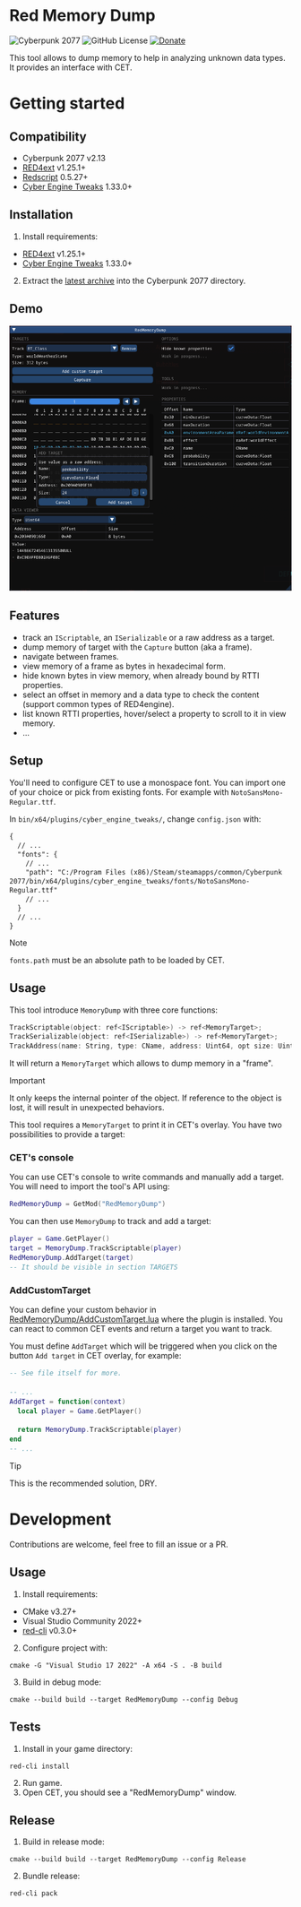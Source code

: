 # Red Memory Dump
![Cyberpunk 2077](https://img.shields.io/badge/Cyberpunk%202077-v2.13-blue)
![GitHub License](https://img.shields.io/github/license/rayshader/cp2077-red-memorydump)
[![Donate](https://img.shields.io/badge/donate-buy%20me%20a%20coffee-yellow)](https://www.buymeacoffee.com/lpfreelance)

This tool allows to dump memory to help in analyzing unknown data types. It 
provides an interface with CET.

# Getting started

## Compatibility
- Cyberpunk 2077 v2.13
- [RED4ext] v1.25.1+
- [Redscript] 0.5.27+
- [Cyber Engine Tweaks] 1.33.0+

## Installation
1. Install requirements:
  - [RED4ext] v1.25.1+
  - [Cyber Engine Tweaks] 1.33.0+

2. Extract the [latest archive] into the Cyberpunk 2077 directory.

## Demo

![screenshot of tool](https://github.com/rayshader/cp2077-red-memorydump/blob/master/demo.png)

## Features
- track an `IScriptable`, an `ISerializable` or a raw address as a target.
- dump memory of target with the `Capture` button (aka a frame).
- navigate between frames.
- view memory of a frame as bytes in hexadecimal form.
- hide known bytes in view memory, when already bound by RTTI properties.
- select an offset in memory and a data type to check the content (support common types of RED4engine).
- list known RTTI properties, hover/select a property to scroll to it in view memory.
- ...

## Setup

You'll need to configure CET to use a monospace font. You can import one of 
your choice or pick from existing fonts. For example with 
`NotoSansMono-Regular.ttf`.

In `bin/x64/plugins/cyber_engine_tweaks/`, change `config.json` with:
```json5
{
  // ...
  "fonts": {
    // ...
    "path": "C:/Program Files (x86)/Steam/steamapps/common/Cyberpunk 2077/bin/x64/plugins/cyber_engine_tweaks/fonts/NotoSansMono-Regular.ttf"
    // ...
  }
  // ...
}
```

> [!NOTE]  
> `fonts.path` must be an absolute path to be loaded by CET.

## Usage

This tool introduce `MemoryDump` with three core functions:
```swift
TrackScriptable(object: ref<IScriptable>) -> ref<MemoryTarget>;
TrackSerializable(object: ref<ISerializable>) -> ref<MemoryTarget>;
TrackAddress(name: String, type: CName, address: Uint64, opt size: Uint32) -> ref<MemoryTarget>;
```

It will return a `MemoryTarget` which allows to dump memory in a "frame".

> [!IMPORTANT]  
> It only keeps the internal pointer of the object. If reference to the 
> object is lost, it will result in unexpected behaviors.

This tool requires a `MemoryTarget` to print it in CET's overlay. You have two 
possibilities to provide a target:

### CET's console

You can use CET's console to write commands and manually add a target. You 
will need to import the tool's API using:
```lua
RedMemoryDump = GetMod("RedMemoryDump")
```
You can then use `MemoryDump` to track and add a target:
```lua
player = Game.GetPlayer()
target = MemoryDump.TrackScriptable(player)
RedMemoryDump.AddTarget(target)
-- It should be visible in section TARGETS
```

### AddCustomTarget

You can define your custom behavior in [RedMemoryDump/AddCustomTarget.lua] 
where the plugin is installed. You can react to common CET events and return 
a target you want to track.

You must define `AddTarget` which will be triggered when you click on the 
button `Add target` in CET overlay, for example:
```lua
-- See file itself for more.

-- ...
AddTarget = function(context)
  local player = Game.GetPlayer()

  return MemoryDump.TrackScriptable(player)
end
-- ...
```

> [!TIP]  
> This is the recommended solution, DRY.

# Development
Contributions are welcome, feel free to fill an issue or a PR.

## Usage
1. Install requirements:
  - CMake v3.27+
  - Visual Studio Community 2022+
  - [red-cli] v0.3.0+
2. Configure project with:
```shell
cmake -G "Visual Studio 17 2022" -A x64 -S . -B build
```

3. Build in debug mode:
```shell
cmake --build build --target RedMemoryDump --config Debug
```

## Tests
1. Install in your game directory:

```shell
red-cli install
```
 
2. Run game.
3. Open CET, you should see a "RedMemoryDump" window.

## Release
1. Build in release mode:

```shell
cmake --build build --target RedMemoryDump --config Release
```

2. Bundle release:

```shell
red-cli pack
```

<!-- Table of links -->
[RED4ext]: https://github.com/WopsS/RED4ext
[Redscript]: https://github.com/jac3km4/redscript
[Cyber Engine Tweaks]: https://github.com/maximegmd/CyberEngineTweaks
[latest archive]: https://github.com/rayshader/cp2077-red-memorydump/releases/latest
[RedMemoryDump/AddCustomTarget.lua]: https://github.com/rayshader/cp2077-red-memorydump/blob/master/scripts/cet/AddCustomTarget.lua
[red-cli]: https://github.com/rayshader/cp2077-red-cli/releases/latest